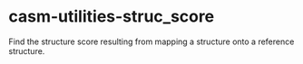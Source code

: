 # casm-utilities-struc_score
Find the structure score resulting from mapping a structure onto a reference structure.
